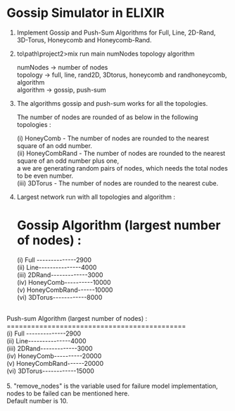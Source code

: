 # Gossip Simulator in ELIXIR

1. Implement Gossip and Push-Sum Algorithms for Full, Line, 2D-Rand, 3D-Torus, Honeycomb and Honeycomb-Rand. <br />

2. to\path\project2>mix run main numNodes topology algorithm <br />
	
   numNodes -> number of nodes <br />
   topology -> full, line, rand2D, 3Dtorus, honeycomb and randhoneycomb, algorithm <br />
   algorithm -> gossip, push-sum <br />

3. The algorithms gossip and push-sum works for all the topologies. <br />

   The number of nodes are rounded of as below in the following topologies : <br />

   (i)   HoneyComb - The number of nodes are rounded to the nearest square of an odd number. <br />
   (ii)  HoneyCombRand - The number of nodes are rounded to the nearest square of an odd number plus one, <br />
         a we are generating random pairs of nodes, which needs the total nodes to be even number. <br />
   (iii) 3DTorus - The number of nodes are rounded to the nearest cube. <br />

4. Largest network run with all topologies and algorithm : <br />

   Gossip Algorithm (largest number of nodes) : <br />
   ==========================================

   (i)   Full --------------2900 <br />
   (ii)  Line---------------4000 <br />
   (iii) 2DRand-------------3000 <br />
   (iv)  HoneyComb----------10000 <br />
   (v)   HoneyCombRand------10000 <br />
   (vi)  3DTorus------------8000 <br />
<br />
   Push-sum Algorithm (largest number of nodes) : <br />
   ============================================
<br />
   (i)   Full --------------2900 <br />
   (ii)  Line---------------4000 <br />
   (iii) 2DRand-------------3000 <br />
   (iv)  HoneyComb----------20000 <br />
   (v)   HoneyCombRand------20000 <br />
   (vi)  3DTorus------------15000 <br />
<br />
5. "remove_nodes" is the variable used for failure model implementation, nodes to be failed can be mentioned here. <br />
   Default number is 10. <br />


